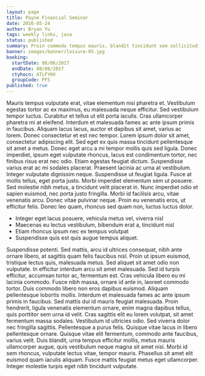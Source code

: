 ```yaml
---
layout: page
title: Payne Financial Seminar
date: 2016-05-24
author: Bryan Yu
tags: weekly links, java
status: published
summary: Proin commodo tempus mauris, blandit tincidunt sem sollicitudin eget.
banner: images/banner/leisure-05.jpg
booking:
  startDate: 08/06/2017
  endDate: 08/08/2017
  ctyhocn: ATLFYHX
  groupCode: PFS
published: true
---
```

Mauris tempus vulputate erat, vitae elementum nisi pharetra et. Vestibulum egestas tortor ac ex maximus, eu malesuada neque efficitur. Sed vestibulum tempor luctus. Curabitur et tellus ut elit porta iaculis. Cras ullamcorper pharetra mi at eleifend. Interdum et malesuada fames ac ante ipsum primis in faucibus. Aliquam lacus lacus, auctor et dapibus sit amet, varius ac lorem. Donec consectetur et est nec tempor. Lorem ipsum dolor sit amet, consectetur adipiscing elit. Sed eget ex quis massa tincidunt pellentesque sit amet a metus. Donec eget arcu a mi tempor mollis quis sed ligula. Donec imperdiet, ipsum eget vulputate rhoncus, lacus est condimentum tortor, nec finibus risus erat nec odio. Etiam egestas feugiat dictum. Suspendisse varius erat ac mi sodales placerat. Praesent lacinia ac urna at vestibulum.
Integer vulputate dignissim neque. Suspendisse ut feugiat ligula. Fusce at mollis tellus, eget porta justo. Morbi imperdiet elementum sem ut posuere. Sed molestie nibh metus, a tincidunt velit placerat in. Nunc imperdiet odio et sapien euismod, nec porta justo fringilla. Morbi id facilisis arcu, vitae venenatis arcu. Donec vitae pulvinar neque. Proin eu venenatis eros, ut efficitur felis. Donec leo quam, rhoncus sed quam non, luctus luctus dolor.

* Integer eget lacus posuere, vehicula metus vel, viverra nisl
* Maecenas eu lectus vestibulum, bibendum erat a, tincidunt nisl
* Etiam rhoncus ipsum nec ex tempus volutpat
* Suspendisse quis est quis augue tempus aliquet.

Suspendisse potenti. Sed mattis, arcu id ultrices consequat, nibh ante ornare libero, at sagittis quam felis faucibus nisl. Proin ut ipsum euismod, tristique lectus quis, malesuada metus. Sed aliquet sit amet odio non vulputate. In efficitur interdum arcu sit amet malesuada. Sed id turpis efficitur, accumsan tortor ac, fermentum est. Cras vehicula libero eu mi lacinia commodo. Fusce nibh massa, ornare id ante in, laoreet commodo tortor. Duis commodo libero non eros dapibus euismod. Aliquam pellentesque lobortis mollis. Interdum et malesuada fames ac ante ipsum primis in faucibus. Sed mattis dui id mauris feugiat malesuada. Proin hendrerit, ligula venenatis elementum ornare, enim magna dapibus tellus, quis porttitor sem urna id velit. Cras sagittis elit eu lorem volutpat, sit amet fermentum massa sodales. Vestibulum id ultricies odio. Sed viverra dolor nec fringilla sagittis.
Pellentesque a purus felis. Quisque vitae lacus in libero pellentesque ornare. Quisque vitae elit fermentum, commodo ante faucibus, varius velit. Duis blandit, urna tempus efficitur mollis, metus mauris ullamcorper augue, quis vestibulum neque magna sit amet nisi. Morbi id sem rhoncus, vulputate lectus vitae, tempor mauris. Phasellus sit amet elit euismod quam iaculis aliquam. Fusce mattis feugiat metus eget ullamcorper. Integer molestie turpis eget nibh tincidunt vulputate.
